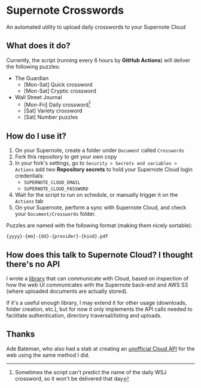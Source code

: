 # Supernote Crosswords

An automated utility to upload daily crosswords to your Supernote Cloud

## What does it do?

Currently, the script (running every 6 hours by **GitHub Actions**) will deliver the following puzzles:

- The Guardian
  - [Mon-Sat] Quick crossword
  - [Mon-Sat] Cryptic crossword
- Wall Street Journal
  - [Mon-Fri] Daily crossword[^1]
  - [Sat] Variety crossword
  - [Sat] Number puzzles

## How do I use it?

1. On your Supernote, create a folder under `Document` called `Crosswords`
2. Fork this repository to get your own copy
3. In your fork's settings, go to `Security > Secrets and variables > Actions` add two **Repository secrets** to hold your Supernote Cloud login credentials:
   - `SUPERNOTE_CLOUD_EMAIL`
   - `SUPERNOTE_CLOUD_PASSWORD`
4. Wait for the script to run on schedule, or manually trigger it on the `Actions` tab
5. On your Supernote, perform a sync with Supernote Cloud, and check your `Document/Crosswords` folder.

Puzzles are named with the following format (making them nicely sortable):

`{yyyy}-{mm}-{dd}-{provider}-{kind}.pdf`

## How does this talk to Supernote Cloud? I thought there's no API

I wrote a [library](https://github.com/colingourlay/supernote-cloud-api) that can communicate with Cloud, based on inspection of how the web UI communicates with the Supernote back-end and AWS S3 (where uploaded documents are actually stored).

If it's a useful enough library, I may extend it for other usage (downloads, folder creation, etc.), but for now it only implements the API calls needed to facilitate authentication, directory traversal/listing and uploads.

## Thanks

Ade Bateman, who also had a stab at creating an [unofficial Cloud API](https://github.com/adrianba/supernote-cloud-api) for the web using the same method I did.

[^1]: Sometimes the script can't predict the name of the daily WSJ crossword, so it won't be delivered that day
